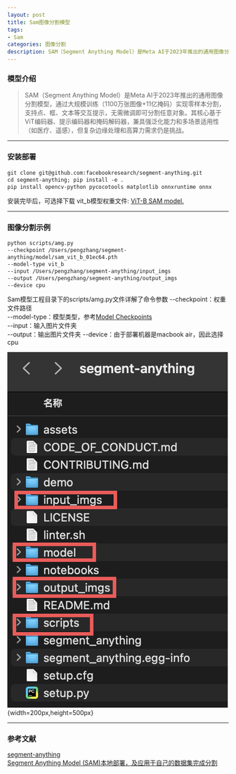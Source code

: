 ```yaml
---
layout: post
title: Sam图像分割模型
tags:
- Sam
categories: 图像分割
description: SAM（Segment Anything Model）是Meta AI于2023年推出的通用图像分割模型，通过大规模训练（1100万张图像+11亿掩码）实现零样本分割，支持点、框、文本等交互提示，无需微调即可分割任意对象。其核心基于ViT编码器、提示编码器和掩码解码器，兼具强泛化能力和多场景适用性（如医疗、遥感），但复杂边缘处理和高算力需求仍是挑战。✨
---
```


### 模型介绍

> SAM（Segment Anything Model）是Meta AI于2023年推出的通用图像分割模型，通过大规模训练（1100万张图像+11亿掩码）实现零样本分割，支持点、框、文本等交互提示，无需微调即可分割任意对象。其核心基于ViT编码器、提示编码器和掩码解码器，兼具强泛化能力和多场景适用性（如医疗、遥感），但复杂边缘处理和高算力需求仍是挑战。

---

### 安装部署

```
git clone git@github.com:facebookresearch/segment-anything.git
cd segment-anything; pip install -e .   
pip install opencv-python pycocotools matplotlib onnxruntime onnx
```

安装完毕后，可选择下载 vit_b模型权重文件: [ViT-B SAM model.](https://dl.fbaipublicfiles.com/segment_anything/sam_vit_b_01ec64.pth)

---

### 图像分割示例
```
python scripts/amg.py
--checkpoint /Users/pengzhang/segment-anything/model/sam_vit_b_01ec64.pth
--model-type vit_b
--input /Users/pengzhang/segment-anything/input_imgs
--output /Users/pengzhang/segment-anything/output_imgs
--device cpu
```
Sam模型工程目录下的scripts/amg.py文件详解了命令参数
--checkpoint：权重文件路径    
--model-type：模型类型，参考[Model Checkpoints](https://github.com/facebookresearch/segment-anything?tab=readme-ov-file#model-checkpoints)     
--input：输入图片文件夹    
--output：输出图片文件夹
--device：由于部署机器是macbook air，因此选择cpu   

![](https://raw.githubusercontent.com/QuantPengPeng/quantpengpeng.github.io/refs/heads/master/_data/post_img/2025-05-07-sam/sam_dir.png){width=200px,height=500px}   


---

### 参考文献
[segment-anything](https://github.com/facebookresearch/segment-anything?tab=readme-ov-file#model-checkpoints)   
[Segment Anything Model (SAM)本地部署，及应用于自己的数据集完成分割](https://blog.csdn.net/MayYou_SSS/article/details/132719786)    